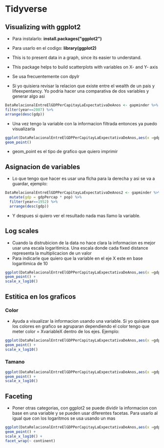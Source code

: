# Tidyverse 



## Visualizing with ggplot2
- Para instalarlo: **install.packages("ggplot2")**
- Para usarlo en el codigo: **library(ggplot2)**


 



- This is to present data in a graph, since its easier to understand.
- This package helps to build scatterplots with variables on X- and Y- axis
- Se usa frecuentemente con dpylr
- Si yo quisiera revisar la relacion que existe entre el wealth de un pais y lifeexpentancy. Yo podria hacer una comparativa de dos variables y generar algo asi


 ```R
DataRelacionalEntreElGDPPerCapitayLaExpectativaDeAnos <- gapminder %>% 
 filter(year==2007) %>% 
 arrange(desc(gdp))

```
 - Una vez tengo la variable con la informacion filtrada entonces ya puedo visualizarla

 ```R
ggplot(DataRelacionalEntreElGDPPerCapitayLaExpectativaDeAnos,aes(x =gdpPerCap, y =lifeExp)) +
geom_point()

```
- geom_point es el tipo de grafico que quiero imprimir


## Asignacion de variables
- Lo que tengo que hacer es usar una flcha para la derecha y asi se va a guardar, ejemplo:

```R
DataRelacionalEntreElGDPPerCapitayLaExpectativaDeAnos2 <- gapminder %>% 
  mutate(gdp = gdpPercap * pop) %>% 
  filter(year==1952) %>% 
  arrange(desc(gdp))
```
- Y despues si quiero ver el resultado nada mas llamo la variable.



## Log scales

- Cuando la distrubicion de la data no hace clara la informacion es mejor usar una escala logaritimica. Una escala donde cada fixed distance representa la multiplicacion de un valor
- Para indicarle que quiero que la variable en el eje X este en base logaritimica de 10

```R
ggplot(DataRelacionalEntreElGDPPerCapitayLaExpectativaDeAnos,aes(x =gdpPerCap, y =lifeExp)) +
geom_point() +
scale_x_log10()
```

## Estitica en los graficos

### Color
- Ayuda a visualizar la informacion usando una variable. Si yo quisiera que los colores en grafico se agruparan dependiendo el color tengo que meter color = XvariableX dentro de los ejes. Ejemplo:

```R
ggplot(DataRelacionalEntreElGDPPerCapitayLaExpectativaDeAnos,aes(x =gdpPerCap, y =lifeExp, color = continent)) +
geom_point() +
scale_x_log10()
```

### Tamano 
```R
ggplot(DataRelacionalEntreElGDPPerCapitayLaExpectativaDeAnos,aes(x =gdpPerCap, y =lifeExp, size = pop)) +
geom_point() +
scale_x_log10()
```

## Faceting
- Poner otras categorias, con ggplot2 se puede dividir la informacion con base en una variable y se pueden usar diferentes facetas. Para usarlo al igual que con los logaritmos se usa usando un mas 

```R
ggplot(DataRelacionalEntreElGDPPerCapitayLaExpectativaDeAnos,aes(x =gdpPerCap, y =lifeExp, size = pop)) +
geom_point() +
scale_x_log10() +
facet_wrap(~ continent)
```
